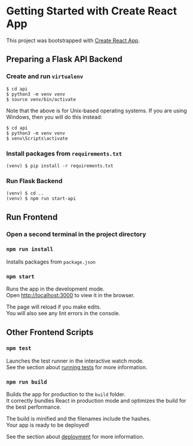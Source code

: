 # Getting Started with Create React App

This project was bootstrapped with [Create React App](https://github.com/facebook/create-react-app).

## Preparing a Flask API Backend

### Create and run `virtualenv`

```
$ cd api
$ python3 -m venv venv
$ source venv/bin/activate
```
Note that the above is for Unix-based operating systems. If you are using Windows, then you will do this instead:

```
$ cd api
$ python3 -m venv venv
$ venv\Scripts\activate
```

### Install packages from `requirements.txt`

`(venv) $ pip install -r requirements.txt`

### Run Flask Backend

```
(venv) $ cd ..
(venv) $ npm run start-api
```

## Run Frontend

### Open a second terminal in the project directory

### `npm run install`

Installs packages from `package.json`

### `npm start`

Runs the app in the development mode.\
Open [http://localhost:3000](http://localhost:3000) to view it in the browser.

The page will reload if you make edits.\
You will also see any lint errors in the console.

## Other Frontend Scripts

### `npm test`

Launches the test runner in the interactive watch mode.\
See the section about [running tests](https://facebook.github.io/create-react-app/docs/running-tests) for more information.

### `npm run build`

Builds the app for production to the `build` folder.\
It correctly bundles React in production mode and optimizes the build for the best performance.

The build is minified and the filenames include the hashes.\
Your app is ready to be deployed!

See the section about [deployment](https://facebook.github.io/create-react-app/docs/deployment) for more information.
